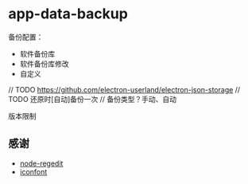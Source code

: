# app-data-backup

备份配置：
- 软件备份库
- 软件备份库修改
- 自定义

// TODO https://github.com/electron-userland/electron-json-storage
// TODO 还原时[自动]备份一次
// 备份类型？手动、自动

版本限制

## 感谢

- [node-regedit](https://github.com/kessler/node-regedit)
- [iconfont](https://www.iconfont.cn/)